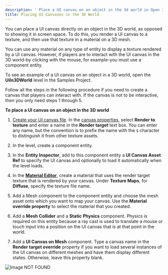 ```yaml
---
description: ' Place a UI canvas on an object in the 3d world in Open 3D Engine. '
title: Placing UI Canvases in the 3D World
---
```


You can place a UI canvas directly on an object in the 3D world, as opposed to showing it in screen space. To do this, you render a UI canvas to a texture, and then use that texture in a material on a 3D mesh.

You can use any material on any type of entity to display a texture rendered by a UI canvas. However, if players are to interact with the UI canvas in the 3D world-by clicking with the mouse, for example-you must use a component entity.

To see an example of a UI canvas on an object in a 3D world, open the **UiIn3DWorld** level in the Samples Project.

Follow all the steps in the following procedure if you need to create a canvas that players can interact with. If the canvas is not to be interactive, then you only need steps 1 through 5.

**To place a UI canvas on an object in the 3D world**

1. [Create your UI canvas file](/docs/user-guide/interactivity/user-interface/editor/creating-canvases). In the [canvas properties](/docs/user-guide/interactivity/user-interface/editor/canvas-properties), select **Render to texture** and enter a name in the **Render target** text box. You can enter any name, but the convention is to prefix the name with the `$` character to distinguish it from other texture assets.

1. In the level, create a component entity.

1. In the **Entity Inspector**, add to this component entity a **UI Canvas Asset Ref** to specify the UI canvas and optionally to load it automatically when the level loads.

1. In the [**Material Editor**](/docs/atom-guide/look-dev/materials/material-editor/), create a material that uses the render target texture that is rendered by your canvas. Under **Texture Maps**, for **Diffuse**, specify the texture file name.

1. Add a Mesh component to the component entity and choose the mesh asset onto which you want to map your canvas. Use the **Material override property** to select the material that you created.

1. Add a **Mesh Collider** and a **Static Physics** component. Physics is required on this entity because a ray cast is used to translate a mouse or touch input into a position on the UI canvas that is at that point in the world.

1. Add a **UI Canvas on Mesh** component. Type a canvas name in the **Render target override** property if you want to load several instances of the UI canvas on different meshes and have them display different states. Otherwise, leave this property blank.

![Image NOT FOUND](/images/user-guide/game_ui_editor/ui-editor-placing-canvases-3d.png)
